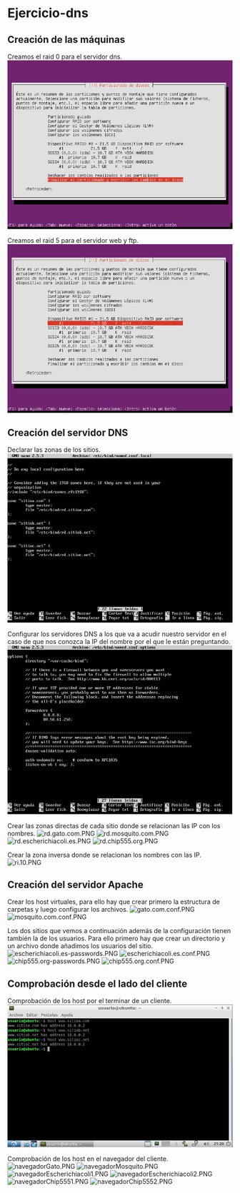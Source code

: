 # Ejercicio-dns
## Creación de las máquinas
Creamos el raid 0 para el servidor dns.
![raid0_servidordns.PNG](./raid0_servidordns.PNG)

Creamos el raid 5 para el servidor web y ftp.
![raid5_servidorwebyftp.PNG](./raid5_servidorwebyftp.PNG)

## Creación del servidor DNS
Declarar las zonas de los sitios.
![named.conf.local.PNG](./named.conf.local.PNG)

Configurar los servidores DNS a los que va a acudir nuestro servidor en el caso de que nos conozca la IP del nombre por el que le están preguntando.
![named.conf.options.PNG](./named.conf.options.PNG)

Crear las zonas directas de cada sitio donde se relacionan las IP con los nombres.
![rd.gato.com.PNG](./rd.gato.com.PNG)
![rd.mosquito.com.PNG](./rd.mosquito.com.PNG)
![rd.escherichiacoli.es.PNG](./rd.escherichiacoli.es.PNG)
![rd.chip555.org.PNG](./rd.chip555.org.PNG)

Crear la zona inversa donde se relacionan los nombres con las IP.
![ri.10.PNG](./ri.10.PNG)

## Creación del servidor Apache
Crear los host virtuales, para ello hay que crear primero la estructura de carpetas y luego configurar los archivos.
![gato.com.conf.PNG](./gato.com.conf.PNG)
![mosquito.com.conf.PNG](./mosquito.com.conf.PNG)

Los dos sitios que vemos a continuación además de la configuración tienen también la de los usuarios. Para ello primero hay que crear un directorio y un archivo donde añadimos los usuarios del sitio.
![escherichiacoli.es-passwords.PNG](./escherichiacoli.es-passwords.PNG)
![escherichiacoli.es.conf.PNG](./escherichiacoli.es.conf.PNG)
![chip555.org-passwords.PNG](./chip555.org-passwords.PNG)
![chip555.org.conf.PNG](./chip555.org.conf.PNG)

## Comprobación desde el lado del cliente
Comprobación de los host por el terminar de un cliente.
![comprobacionHost.PNG](./comprobacionHost.PNG)

Comprobación de los host en el navegador del cliente.
![navegadorGato.PNG](./navegadorGato.PNG)
![navegadorMosquito.PNG](./navegadorMosquito.PNG)
![navegadorEscherichiacoli1.PNG](./navegadorEscherichiacoli1.PNG)
![navegadorEscherichiacoli2.PNG](./navegadorEscherichiacoli2.PNG)
![navegadorChip5551.PNG](./navegadorChip5551.PNG)
![navegadorChip5552.PNG](./navegadorChip5552.PNG)
